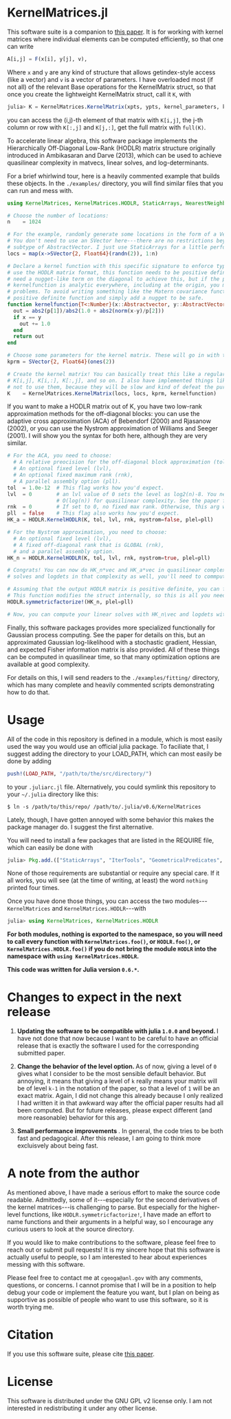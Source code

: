
# KernelMatrices.jl

This software suite is a companion to [this paper](https://arxiv.org/abs/1808.03215). It is for
working with kernel matrices where individual elements can be computed efficiently, so that one can
write
```julia
A[i,j] = F(x[i], y[j], v),
```
Where `x` and `y` are any kind of structure that allows getindex-style access (like a vector) and
`v` is a vector of parameters.  I have overloaded most (if not all) of the relevant Base operations
for the KernelMatrix struct, so that once you create the lightweight KernelMatrix struct, call it
`K`, with 
```julia
julia> K = KernelMatrices.KernelMatrix(xpts, ypts, kernel_parameters, kernel_function)
```
you can access the (i,j)-th element of that matrix with `K[i,j]`, the j-th column or row with
`K[:,j]` and `K[j,:]`, get the full matrix with `full(K)`. 

To accelerate linear algebra, this software package implements the Hierarchically Off-Diagonal
Low-Rank (HODLR) matrix structure originally introduced in Ambikasaran and Darve (2013), which can
be used to achieve quasilinear complexity in matvecs, linear solves, and log-determinants.

For a brief whirlwind tour, here is a heavily commented example that builds these objects. In the
`./examples/` directory, you will find similar files that you can run and mess with.
```julia
using KernelMatrices, KernelMatrices.HODLR, StaticArrays, NearestNeighbors

# Choose the number of locations:
n    = 1024

# For the example, randomly generate some locations in the form of a Vector{SVector{2, Float64}}.
# You don't need to use an SVector here---there are no restrictions beyond the locations being a
# subtype of AbstractVector. I just use StaticArrays for a little performance boost.
locs = map(x->SVector{2, Float64}(randn(2)), 1:n)

# Declare a kernel function with this specific signature to enforce type stability. If you want to
# use the HODLR matrix format, this function needs to be positive definite. It absolutely does NOT
# need a nugget-like term on the diagonal to achieve this, but if the positive definite
# kernelfunction is analytic everywhere, including at the origin, you may encounter some numerical
# problems. To avoid writing something like the Matern covariance function here, I pick a simpler
# positive definite function and simply add a nugget to be safe.
function kernelfunction{T<:Number}(x::Abstractvector, y::AbstractVector, p::AbstractVector{T})::T
  out = abs2(p[1])/abs2(1.0 + abs2(norm(x-y)/p[2]))
  if x == y
    out += 1.0
  end
  return out
end

# Choose some parameters for the kernel matrix. These will go in with the p argument in kernelfunction.
kprm = SVector{2, Float64}(ones(2))

# Create the kernel matrix! You can basically treat this like a regular array and do things like
# K[i,j], K[i,:], K[:,j], and so on. I also have implemented things like K*vec, but I encourage you
# not to use them, because they will be slow and kind of defeat the purpose.
K    = KernelMatrices.KernelMatrix(locs, locs, kprm, kernelfunction)
```

If you want to make a HODLR matrix out of K, you have two low-rank approximation methods for the
off-diagonal blocks: you can use the adaptive cross approximation (ACA) of Bebendorf (2000) and
Rjasanow (2002), or you can use the Nystrom approximation of Williams and Seeger (2001). I will show
you the syntax for both here, although they are very similar.

```julia
# For the ACA, you need to choose:
  # A relative preocision for the off-diagonal block approximation (tol),
  # An optional fixed level (lvl),
  # An optional fixed maximum rank (rnk),
  # A parallel assembly option (pll).
tol  = 1.0e-12  # This flag works how you'd expect.
lvl  = 0        # an lvl value of 0 sets the level as log2(n)-8. You need the level to grows as
                # O(log(n)) for quasilinear complexity. See the paper for details.
rnk  = 0        # If set to 0, no fixed max rank. Otherwise, this arg works as you'd expect.
pll  = false    # This flag also works how you'd expect.
HK_a = HODLR.KernelHODLR(K, tol, lvl, rnk, nystrom=false, plel=pll)

# For the Nystrom approximation, you need to choose:
  # An optional fixed level (lvl),
  # A fixed off-diagonal rank that is GLOBAL (rnk),
  # and a parallel assembly option.
HK_n = HODLR.KernelHODLR(K, tol, lvl, rnk, nystrom=true, plel=pll)

# Congrats! You can now do HK_n*vec and HK_a*vec in quasilinear complexity. If you want to do the
# solves and logdets in that complexity as well, you'll need to commpute the symmetrix factorization.

# Assuming that the output HODLR matrix is positive definite, you can factorize the matrix easily.
# This function modifies the struct internally, so this is all you need to do.
HODLR.symmetricfactorize!(HK_n, plel=pll)

# Now, you can compute your linear solves with HK_n\vec and logdets with logdet(HK_n).
```

Finally, this software packages provides more specialized functionally for Gaussian process
computing. See the paper for details on this, but an approximated Gaussian log-likelihood with a
stochastic gradient, Hessian, and expected Fisher information matrix is also provided. All of these
things can be computed in quasilinear time, so that many optimization options are available at good
complexity.

For details on this, I will send readers to the `./examples/fitting/` directory, which has many
complete and heavily commented scripts demonstrating how to do that.


# Usage

All of the code in this repository is defined in a module, which is most easily used the way you
would use an official julia package. To faciliate that, I suggest adding the directory to your
LOAD_PATH, which can most easily be done by adding
```julia
push!(LOAD_PATH, "/path/to/the/src/directory/")
```
to your `.juliarc.jl` file. Alternatively, you could symlink this repository to your `~/.julia`
directory like this:
```
$ ln -s /path/to/this/repo/ /path/to/.julia/v0.6/KernelMatrices
```
Lately, though, I have gotten annoyed with some behavior this makes the package manager do. I suggest
the first alternative.

You will need to install a few packages that are listed in the REQUIRE file, which can easily be done
with 
```julia
julia> Pkg.add.(["StaticArrays", "IterTools", "GeometricalPredicates", "NearestNeighbors"])
```
None of those requirements are substantial or require any special care. If it all works, you will see
(at the time of writing, at least) the word `nothing` printed four times.

Once you have done those things, you can access the two modules---`KernelMatrices` and
`KernelMatrices.HODLR`---with
```julia
julia> using KernelMatrices, KernelMatrices.HODLR
```
<b> For both modules, nothing is exported to the namespace, so you will need to call every function
with `KernelMatrices.foo()`, or `HODLR.foo()`, or `KernelMatrices.HODLR.foo()` if you do not bring
the module `HODLR` into the namespace with `using KernelMatrices.HODLR`. </b>

<b> This code was written for Julia version `0.6.*`. </b>


# Changes to expect in the next release

1. <b> Updating the software to be compatible with julia `1.0.0` and beyond. </b> I have not done
   that now because I want to be careful to have an official release that is exactly the software I
   used for the corresponding submitted paper.

2. <b> Change the behavior of the level option. </b> As of now, giving a level of `0` gives what I
   consider to be the most sensible default behavior. But annoying, it means that giving a level of
   `k` really means your matrix will be of level `k-1` in the notation of the paper, so that a level
   of `1` will be an exact matrix. Again, I did not change this already because I only realized I had 
   written it in that awkward way after the official paper results had all been computed. But for 
   future releases, please expect different (and more reasonable) behavior for this arg.

3. <b> Small performance improvements </b>. In general, the code tries to be both fast and
   pedagogical. After this release, I am going to think more excluisvely about being fast.


# A note from the author

As mentioned above, I have made a serious effort to make the source code readable. Admittedly, some
of it---especially for the second derivatives of the kernel matrices---is challenging to parse. But
especially for the higher-level functions, like `HODLR.symmetricfactorize!`, I have made an effort
to name functions and their arguments in a helpful way, so I encourage any curious users to look at
the source directory.

If you would like to make contributions to the software, please feel free to reach out or submit
pull requests! It is my sincere hope that this software is actually useful to people, so I am
interested to hear about experiences messing with this software.

Please feel free to contact me at `cgeoga@anl.gov` with any comments, questions, or concerns. I
cannot promise that I will be in a position to help debug your code or implement the feature you
want, but I plan on being as supportive as possible of people who want to use this software, so it
is worth trying me.


# Citation

If you use this software suite, please cite [this paper](https://arxiv.org/abs/1808.03215).


# License

This software is distributed under the GNU GPL v2 license only. I am not interested in
redistributing it under any other license.

